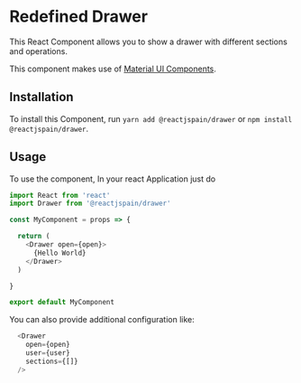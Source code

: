 # Redefined Drawer

This React Component allows you to show a drawer with different sections and operations.

This component makes use of [Material UI Components](https://github.com/mui-org/material-ui).

## Installation

To install this Component, run `yarn add @reactjspain/drawer` or `npm install @reactjspain/drawer`.

## Usage

To use the component, In your react Application just do

```javascript
import React from 'react'
import Drawer from '@reactjspain/drawer'

const MyComponent = props => {

  return (
    <Drawer open={open}>
      {Hello World}
    </Drawer>
  )

}

export default MyComponent
```

You can also provide additional configuration like:

```javascript
  <Drawer
    open={open}
    user={user}
    sections={[]}
  />
```